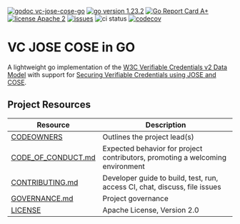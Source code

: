 [![godoc vc-jose-cose-go](https://img.shields.io/badge/godoc-vc--jose--cose--go-blue)](https://pkg.go.dev/github.com/TBD54566975/vc-jose-cose-go)
[![go version 1.23.2](https://img.shields.io/badge/go_version-1.23.2-brightgreen)](https://golang.org/)
[![Go Report Card A+](https://goreportcard.com/badge/github.com/TBD54566975/vc-jose-cose-go)](https://goreportcard.com/report/github.com/TBD54566975/vc-jose-cose-go)
[![license Apache 2](https://img.shields.io/badge/license-Apache%202-black)](https://github.com/TBD54566975/vc-jose-cose-go/blob/main/LICENSE)
[![issues](https://img.shields.io/github/issues/TBD54566975/vc-jose-cose-go)](https://github.com/TBD54566975/vc-jose-cose-go/issues)
![ci status](https://github.com/TBD54566975/vc-jose-cose-go/actions/workflows/ci.yml/badge.svg?branch=main&event=push)
[![codecov](https://codecov.io/github/TBD54566975/vc-jose-cose-go/graph/badge.svg?token=PIS07W0RQJ)](https://codecov.io/github/TBD54566975/vc-jose-cose-go)

# VC JOSE COSE in GO

A lightweight go implementation of the [W3C Verifiable Credentials v2 Data Model](https://www.w3.org/TR/vc-data-model-2.0)
with support for [Securing Verifiable Credentials using JOSE and COSE](https://www.w3.org/TR/vc-jose-cose/).

## Project Resources

| Resource                                   | Description                                                                    |
| ------------------------------------------ | ------------------------------------------------------------------------------ |
| [CODEOWNERS](./CODEOWNERS)                 | Outlines the project lead(s)                                                   |
| [CODE_OF_CONDUCT.md](./CODE_OF_CONDUCT.md) | Expected behavior for project contributors, promoting a welcoming environment  |
| [CONTRIBUTING.md](./CONTRIBUTING.md)       | Developer guide to build, test, run, access CI, chat, discuss, file issues      |
| [GOVERNANCE.md](./GOVERNANCE.md)           | Project governance                                                             |
| [LICENSE](./LICENSE)                       | Apache License, Version 2.0                                                    |
